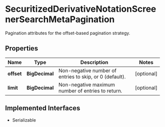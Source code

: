 

# SecuritizedDerivativeNotationScreenerSearchMetaPagination

Pagination attributes for the offset-based pagination strategy.

## Properties

Name | Type | Description | Notes
------------ | ------------- | ------------- | -------------
**offset** | **BigDecimal** | Non-negative number of entries to skip, or 0 (default). |  [optional]
**limit** | **BigDecimal** | Non-negative maximum number of entries to return. |  [optional]


## Implemented Interfaces

* Serializable


